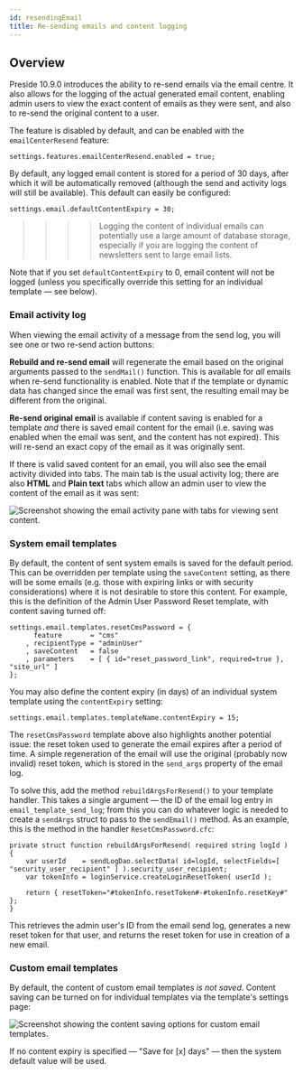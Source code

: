 ```yaml
---
id: resendingEmail
title: Re-sending emails and content logging
---
```


## Overview

Preside 10.9.0 introduces the ability to re-send emails via the email centre. It also allows for the logging of the actual generated email content, enabling admin users to view the exact content of emails as they were sent, and also to re-send the original content to a user.

The feature is disabled by default, and can be enabled with the `emailCenterResend` feature:

```luceescript
settings.features.emailCenterResend.enabled = true;
```

By default, any logged email content is stored for a period of 30 days, after which it will be automatically removed (although the send and activity logs will still be available). This default can easily be configured:

```luceescript
settings.email.defaultContentExpiry = 30;
```

>>>> Logging the content of individual emails can potentially use a large amount of database storage, especially if you are logging the content of newsletters sent to large email lists.

Note that if you set `defaultContentExpiry` to 0, email content will not be logged (unless you specifically override this setting for an individual template — see below).

### Email activity log

When viewing the email activity of a message from the send log, you will see one or two re-send action buttons:

**Rebuild and re-send email** will regenerate the email based on the original arguments passed to the `sendMail()` function. This is available for _all_ emails when re-send functionality is enabled. Note that if the template or dynamic data has changed since the email was first sent, the resulting email may be different from the original.

**Re-send original email** is available if content saving is enabled for a template _and_ there is saved email content for the email (i.e. saving was enabled when the email was sent, and the content has not expired). This will re-send an exact copy of the email as it was originally sent.

If there is valid saved content for an email, you will also see the email activity divided into tabs. The main tab is the usual activity log; there are also **HTML** and **Plain text** tabs which allow an admin user to view the content of the email as it was sent:

![Screenshot showing the email activity pane with tabs for viewing sent content.](images/screenshots/email-activity-saved-content.png)

### System email templates

By default, the content of sent system emails is saved for the default period. This can be overridden per template using the `saveContent` setting, as there will be some emails (e.g. those with expiring links or with security considerations) where it is not desirable to store this content. For example, this is the definition of the Admin User Password Reset template, with content saving turned off:

```luceescript
settings.email.templates.resetCmsPassword = {
	  feature       = "cms"
	, recipientType = "adminUser"
	, saveContent   = false
	, parameters    = [ { id="reset_password_link", required=true }, "site_url" ]
};
```

You may also define the content expiry (in days) of an individual system template using the `contentExpiry` setting:

```luceescript
settings.email.templates.templateName.contentExpiry = 15;
```

The `resetCmsPassword` template above also highlights another potential issue: the reset token used to generate the email expires after a period of time. A simple regeneration of the email will use the original (probably now invalid) reset token, which is stored in the `send_args` property of the email log.

To solve this, add the method `rebuildArgsForResend()` to your template handler. This takes a single argument — the ID of the email log entry in `email_template_send_log`; from this you can do whatever logic is needed to create a `sendArgs` struct to pass to the `sendEmail()` method. As an example, this is the method in the handler `ResetCmsPassword.cfc`:

```luceescript
private struct function rebuildArgsForResend( required string logId ) {
	var userId    = sendLogDao.selectData( id=logId, selectFields=[ "security_user_recipient" ] ).security_user_recipient;
	var tokenInfo = loginService.createLoginResetToken( userId );

	return { resetToken="#tokenInfo.resetToken#-#tokenInfo.resetKey#" };
}
```

This retrieves the admin user's ID from the email send log, generates a new reset token for that user, and returns the reset token for use in creation of a new email.


### Custom email templates

By default, the content of custom email templates _is not saved_. Content saving can be turned on for individual templates via the template's settings page:

![Screenshot showing the content saving options for custom email templates.](images/screenshots/email-resend-custom-templates.png)

If no content expiry is specified — "Save for [x] days" — then the system default value will be used.